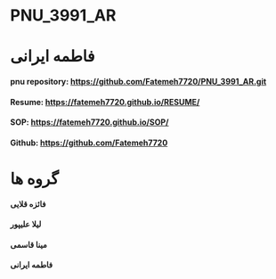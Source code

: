 # PNU_3991_AR
# فاطمه ایرانی
#### pnu repository: https://github.com/Fatemeh7720/PNU_3991_AR.git
#### Resume: https://fatemeh7720.github.io/RESUME/
#### SOP: https://fatemeh7720.github.io/SOP/
#### Github: https://github.com/Fatemeh7720
# گروه ها
#### فائزه قلایی
#### لیلا علیپور
#### مینا قاسمی
#### فاطمه ایرانی
